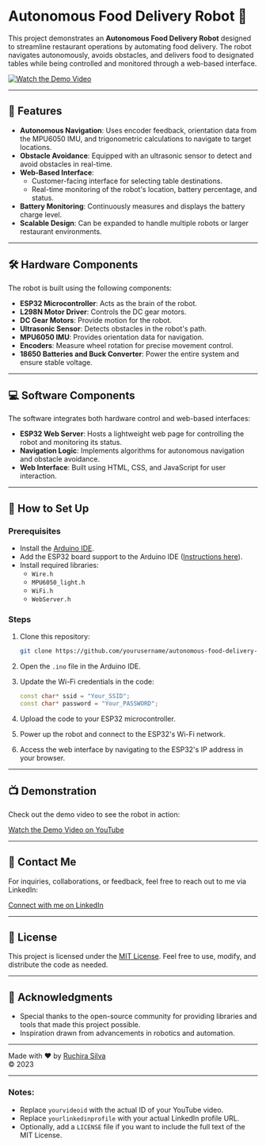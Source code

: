 # Autonomous Food Delivery Robot 🤖

This project demonstrates an **Autonomous Food Delivery Robot** designed to streamline restaurant operations by automating food delivery. The robot navigates autonomously, avoids obstacles, and delivers food to designated tables while being controlled and monitored through a web-based interface.

[![Watch the Demo Video](https://img.youtube.com/vi/yourvideoid/0.jpg)](https://www.youtube.com/watch?v=yourvideoid)

---

## 🌟 Features

- **Autonomous Navigation**: Uses encoder feedback, orientation data from the MPU6050 IMU, and trigonometric calculations to navigate to target locations.
- **Obstacle Avoidance**: Equipped with an ultrasonic sensor to detect and avoid obstacles in real-time.
- **Web-Based Interface**:
  - Customer-facing interface for selecting table destinations.
  - Real-time monitoring of the robot's location, battery percentage, and status.
- **Battery Monitoring**: Continuously measures and displays the battery charge level.
- **Scalable Design**: Can be expanded to handle multiple robots or larger restaurant environments.

---

## 🛠️ Hardware Components

The robot is built using the following components:

- **ESP32 Microcontroller**: Acts as the brain of the robot.
- **L298N Motor Driver**: Controls the DC gear motors.
- **DC Gear Motors**: Provide motion for the robot.
- **Ultrasonic Sensor**: Detects obstacles in the robot's path.
- **MPU6050 IMU**: Provides orientation data for navigation.
- **Encoders**: Measure wheel rotation for precise movement control.
- **18650 Batteries and Buck Converter**: Power the entire system and ensure stable voltage.

---

## 💻 Software Components

The software integrates both hardware control and web-based interfaces:

- **ESP32 Web Server**: Hosts a lightweight web page for controlling the robot and monitoring its status.
- **Navigation Logic**: Implements algorithms for autonomous navigation and obstacle avoidance.
- **Web Interface**: Built using HTML, CSS, and JavaScript for user interaction.

---

## 🚀 How to Set Up

### Prerequisites

- Install the [Arduino IDE](https://www.arduino.cc/en/software).
- Add the ESP32 board support to the Arduino IDE ([Instructions here](https://randomnerdtutorials.com/installing-the-esp32-board-in-arduino-ide/)).
- Install required libraries:
  - `Wire.h`
  - `MPU6050_light.h`
  - `WiFi.h`
  - `WebServer.h`

### Steps

1. Clone this repository:
   ```bash
   git clone https://github.com/yourusername/autonomous-food-delivery-robot.git
   ```

2. Open the `.ino` file in the Arduino IDE.

3. Update the Wi-Fi credentials in the code:
   ```cpp
   const char* ssid = "Your_SSID";
   const char* password = "Your_PASSWORD";
   ```

4. Upload the code to your ESP32 microcontroller.

5. Power up the robot and connect to the ESP32's Wi-Fi network.

6. Access the web interface by navigating to the ESP32's IP address in your browser.

---

## 📺 Demonstration

Check out the demo video to see the robot in action:

[Watch the Demo Video on YouTube](https://www.youtube.com/watch?v=yourvideoid)

---

## 🤝 Contact Me

For inquiries, collaborations, or feedback, feel free to reach out to me via LinkedIn:

[Connect with me on LinkedIn](https://www.linkedin.com/in/yourlinkedinprofile)

---

## 📜 License

This project is licensed under the [MIT License](LICENSE). Feel free to use, modify, and distribute the code as needed.

---

## 🙏 Acknowledgments

- Special thanks to the open-source community for providing libraries and tools that made this project possible.
- Inspiration drawn from advancements in robotics and automation.

---

Made with ❤️ by [Ruchira Silva](https://www.linkedin.com/in/yourlinkedinprofile)  
© 2023

---

### Notes:
- Replace `yourvideoid` with the actual ID of your YouTube video.
- Replace `yourlinkedinprofile` with your actual LinkedIn profile URL.
- Optionally, add a `LICENSE` file if you want to include the full text of the MIT License.
